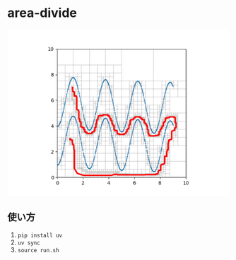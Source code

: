 # area-divide

![hoge](./Img/result.png)

## 使い方

1. `pip install uv`
2. `uv sync`
3. `source run.sh`
